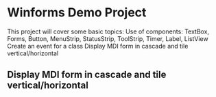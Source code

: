 # Winforms Demo Project

This project will cover some basic topics:
Use of components: TextBox, Forms, Button, MenuStrip, StatusStrip, ToolStrip, Timer, Label, ListView
Create an event for a class 
Display MDI form in cascade and tile vertical/horizontal

## Display MDI form in cascade and tile vertical/horizontal 
